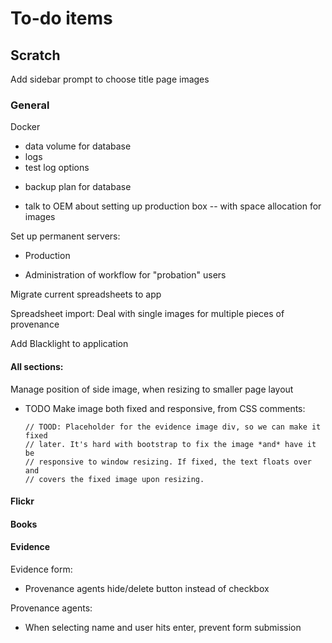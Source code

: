 # To-do items

## Scratch

Add sidebar prompt to choose title page images

### General

Docker

  - data volume for database
  - logs
  - test log options
<!--   - fix `.dockerignore` -- stop copying log files into container
    + figure out why `delayed_job.log` alone isn't ignored -->

  - backup plan for database

  - talk to OEM about setting up production box -- with space allocation for images

Set up permanent servers:

- Production

- Administration of workflow for "probation" users

Migrate current spreadsheets to app

Spreadsheet import: Deal with single images for multiple pieces of provenance

Add Blacklight to application

#### All sections:


Manage position of side image, when resizing to smaller page layout

  - TODO Make image both fixed and responsive, from CSS comments:

        // TOOD: Placeholder for the evidence image div, so we can make it fixed
        // later. It's hard with bootstrap to fix the image *and* have it be
        // responsive to window resizing. If fixed, the text floats over and
        // covers the fixed image upon resizing.

#### Flickr ####

<!-- Move flickr_preview partial from shared to flickr/show view -->

#### Books ####

<!-- Add date_narrative field
  - form
  - show
  - hint
 -->
#### Evidence

<!-- Edit/New pages
- "Back to photo queue" anchor on Safari doesn't scroll down far enough -->

<!-- Create context images -->

<!-- Investigate image cropping -->

<!-- Evidence show page:

- Add name window from Add name list -->

Evidence form:

- Provenance agents hide/delete button instead of checkbox

Provenance agents:
- When selecting name and user hits enter, prevent form submission

<!-- Where?

  - ?? Provenance place?
  - Hint? <-- Try this one. "Give a place named in the provenance mark or the location of the book at the time the mark was added." -->

<!-- X - fit image in container

x - Decide whether a used master image can be edited and how to behave if yes
x
x     - Option 1) If the image has been used for evidence or a title page, create
x       a new photo object to assign to each publishable to which the image is
x       attached
x
x     - Option 2) If the image has been used for evidence or a title page, create
x       a new *master* photo and edit it.
x
x     - Option 3) Locking: Lock the master image if it has been used.
x
x     - Option 3a) Modified locking:  Lock master image, but allow it to be
x       duplicated (this is about the same thing as Option 2).
x
x - set cropped modal max size to window size?
x - upload image to app
x - create/update image
x - when updating photo show progress bar for image in status element -->
<!-- x - Rename concern HasPhoto -> BelongsToPhoto -->
<!-- Automatically display context image created for cropped photos -->
<!-- Do not attach context image on crop if one is already assigned -->
<!-- Delete action for publishables removes 'Delete' button from all publishables -->
<!-- User model: exclude certain user names: 'all', 'admin', etc. -->
<!-- Add exception notification -->
<!-- - create context image -->
<!-- ## Flickr

- make sure flickrize_tags calculates correct tags for existing photos

## Unordered list of stuff -->
 <!-- Rename HasPhoto to BelongsToPhoto; it's confusing as it's named now. -->
<!-- + stop copying `doc/api` -->
<!-- SubPopFormbuilder: hints don't work for nest form objects -->
<!-- User support: -->
<!-- - Add full_name to user -->
<!-- - Add user to books and evidence: `created_by`, `updated_by` -->
<!-- - Show user's books -->
<!-- - Push to Flickr workflow -->
<!-- Clean up pages; improve layout -->
<!-- Model name: -->
<!-- - replace `item.class.name.underscore` with `item.model_name.element`
  throughout -->